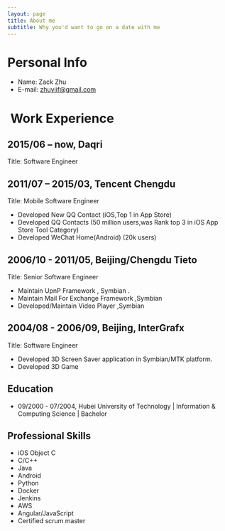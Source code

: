 ```yaml
---
layout: page
title: About me
subtitle: Why you'd want to go on a date with me
---
```



# Personal Info
-  Name: Zack Zhu   
- E-mail: zhuyiif@gmail.com  

#  Work Experience  

## 2015/06 – now, Daqri 
Title: Software Engineer   

## 2011/07 – 2015/03, Tencent Chengdu  
Title: Mobile Software Engineer   

-  Developed New QQ Contact (iOS,Top 1 in App Store)  
-  Developed QQ Contacts (50 million users,was Rank top 3 in  iOS App Store Tool Category)  
-  Developed WeChat Home(Android) (20k users)  

## 2006/10 - 2011/05, Beijing/Chengdu Tieto
Title: Senior Software Engineer   

- Maintain  UpnP Framework , Symbian  .
- Maintain  Mail For Exchange Framework ,Symbian
- Developed/Maintain  Video Player ,Symbian


## 2004/08 - 2006/09, Beijing, InterGrafx 
Title: Software Engineer 

- Developed 3D Screen Saver application in Symbian/MTK platform.
- Developed 3D Game 


## Education

- 09/2000 - 07/2004, Hubei University of Technology | Information & Computing Science | Bachelor


## Professional Skills
- iOS  Object C 
- C/C++  
- Java 
- Android  
- Python 
- Docker 
- Jenkins
- AWS
- Angular/JavaScript
- Certified scrum master



